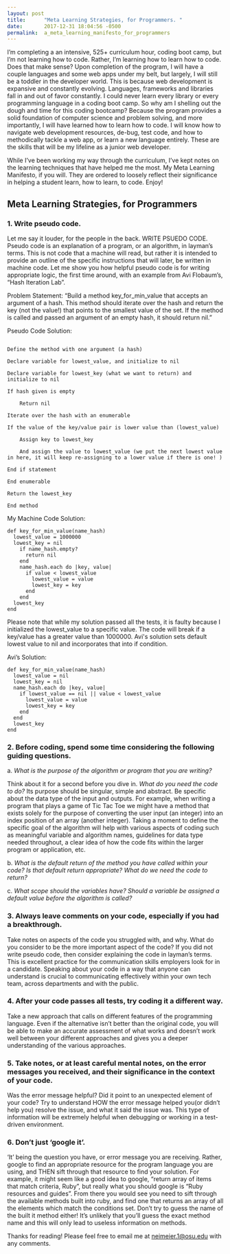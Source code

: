 ```yaml
---
layout: post
title:      "Meta Learning Strategies, for Programmers. "
date:       2017-12-31 18:04:56 -0500
permalink:  a_meta_learning_manifesto_for_programmers
---
```



I’m completing a an intensive, 525+ curriculum hour, coding boot camp, but I’m not learning how to code. Rather, I’m learning how to learn how to code. Does that make sense? Upon completion of the program, I will have a couple languages and some web apps under my belt, but largely, I will still be a toddler in the developer world. This is because web development is expansive and constantly evolving. Languages, frameworks and libraries fall in and out of favor constantly. I could never learn every library or every programming language in a coding boot camp. So why am I shelling out the dough and time for this coding bootcamp? Because the program provides a solid foundation of computer science and problem solving, and more importantly, I will have learned how to learn how to code. I will know how to navigate web development resources, de-bug, test code, and how to methodically tackle a web app, or learn a new language entirely. These are the skills that will be my lifeline as a junior web developer. 

While I’ve been working my way through the curriculum, I’ve kept notes on the learning techniques that have helped me the most. My Meta Learning Manifesto, if you will. They are ordered to loosely reflect their significance in helping a student learn, how to learn, to code. Enjoy!

## Meta Learning Strategies, for Programmers
### 1.	Write pseudo code. 
Let me say it louder, for the people in the back. WRITE PSUEDO CODE. Pseudo code is an explanation of a program, or an algorithm, in layman’s terms. This is not code that a machine will read, but rather it is intended to provide an outline of the specific instructions that will later, be written in machine code. Let me show you how helpful pseudo code is for writing appropriate logic, the first time around, with an example from Avi Flobaum’s, “Hash Iteration Lab”. 

Problem Statement: “Build a method key_for_min_value that accepts an argument of a hash. This method should iterate over the hash and return the key (not the value!) that points to the smallest value of the set. If the method is called and passed an argument of an empty hash, it should return nil.”

Pseudo Code Solution: 
```

Define the method with one argument (a hash)

Declare variable for lowest_value, and initialize to nil

Declare variable for lowest_key (what we want to return) and initialize to nil

If hash given is empty

	Return nil
	
Iterate over the hash with an enumerable

If the value of the key/value pair is lower value than (lowest_value)

	Assign key to lowest_key 
	
	And assign the value to lowest_value (we put the next lowest value in here, it will keep re-assigning to a lower value if there is one! ) 
	
End if statement

End enumerable

Return the lowest_key

End method
```


My Machine Code Solution:
```
def key_for_min_value(name_hash)
  lowest_value = 1000000
  lowest_key = nil
    if name_hash.empty?
      return nil
    end
    name_hash.each do |key, value|
      if value < lowest_value
        lowest_value = value
        lowest_key = key
      end
    end
  lowest_key
end

```

Please note that while my solution passed all the tests, it is faulty because I initialized the lowest_value to a specific value. The code will break if a key/value has a greater value than 1000000. Avi's solution sets default lowest value to nil and incorporates that into if condition. 

Avi’s Solution:
```
def key_for_min_value(name_hash)
  lowest_value = nil
  lowest_key = nil
  name_hash.each do |key, value|
    if lowest_value == nil || value < lowest_value
      lowest_value = value
      lowest_key = key
    end
  end
  lowest_key
end

```
### 2.	Before coding, spend some time considering the following guiding questions. 


a.	*What is the purpose of the algorithm or program that you are writing?* 

Think about it for a second before you dive in. *What do you need the code to do?* Its purpose should be singular, simple and abstract.  Be specific about the data type of the input and outputs. For example, when writing a program that plays a game of  Tic Tac Toe we might have a method that exists solely for the purpose of converting the user input (an integer) into an index position of an array (another integer).  Taking a moment to define the specific goal of the algorithm will help with various aspects of coding  such as meaningful variable and algorithm names, guidelines for data type needed throughout, a clear idea of how the code fits within the larger program or application, etc.

b.	*What is the default return of the method you have called within your code? Is that default return appropriate? What do we need the code to return?*

c.	*What scope should the variables have? Should a variable be assigned a default value before the algorithm is called?*

### 3.	Always leave comments on your code, especially if you had a breakthrough. 

Take notes on aspects of the code you struggled with, and why. What do you consider to be the more important aspect of the code? 
If you did not write pseudo code, then consider explaining the code in layman’s terms.  This is excellent practice for the communication skills employers look for in a candidate. Speaking about your code in a way that anyone can understand is crucial to communicating effectively within your own tech team, across departments and with the public. 

### 4.	After your code passes all tests, try coding it a different way. 

Take a new approach that calls on different features of the programming language. Even if the alternative isn’t better than the original code, you will be able to make an accurate assessment of what works and doesn’t work well between your different approaches and gives you a deeper understanding of the various approaches. 

### 5.	Take notes, or at least careful mental notes, on the error messages you received, and their significance in the context of your code. 

Was the error message helpful? Did it point to an unexpected element of your code? Try to understand HOW the error message helped you(or didn’t help you) resolve the issue, and what it said the issue was. This type of information will be extremely helpful when debugging or working in a test-driven environment. 

### 6.	Don’t just ‘google it’. 

‘It’ being the question you have, or error message you are receiving. Rather, google to find an appropriate resource for the program language you are using, and THEN sift through that resource to find your solution. For example, it might seem like a good idea to google, “return array of items that match criteria, Ruby”, but really what you should google is “Ruby resources and guides”. From there you would see you need to sift through the available methods built into ruby, and find one that returns an array of all the elements which match the conditions set.  Don’t try to guess the name of the built it method either! It’s unlikely that you’ll guess the exact method name and this will only lead to useless information on methods. 


Thanks for reading! Please feel free to email me at neimeier.1@osu.edu with any comments. 




